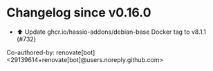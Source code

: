 # Changelog since v0.16.0
- ⬆️ Update ghcr.io/hassio-addons/debian-base Docker tag to v8.1.1 (#732)

Co-authored-by: renovate[bot] <29139614+renovate[bot]@users.noreply.github.com> 
